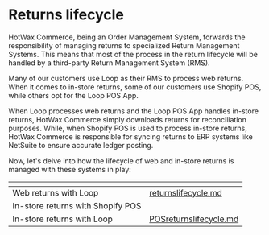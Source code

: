 # Returns lifecycle

HotWax Commerce, being an Order Management System, forwards the responsibility of managing returns to specialized Return Management Systems. This means that most of the process in the return lifecycle will be handled by a third-party Return Management System (RMS).

Many of our customers use Loop as their RMS to process web returns. When it comes to in-store returns, some of our customers use Shopify POS, while others opt for the Loop POS App.

When Loop processes web returns and the Loop POS App handles in-store returns, HotWax Commerce simply downloads returns for reconciliation purposes. While, when Shopify POS is used to process in-store returns, HotWax Commerce is responsible for syncing returns to ERP systems like NetSuite to ensure accurate ledger posting.

Now, let's delve into how the lifecycle of web and in-store returns is managed with these systems in play:

<table data-view="cards"><thead><tr><th></th><th data-hidden data-card-target data-type="content-ref"></th></tr></thead><tbody><tr><td>Web returns with Loop</td><td><a href="returnslifecycle.md">returnslifecycle.md</a></td></tr><tr><td>In-store returns with Shopify POS</td><td></td></tr><tr><td>In-store returns with Loop</td><td><a href="POSreturnslifecycle.md">POSreturnslifecycle.md</a></td></tr></tbody></table>

